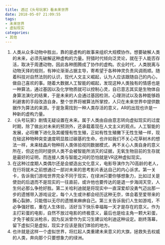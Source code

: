 ```yaml
---
title: 透过《头号玩家》看未来世界
date: 2018-05-07 21:09:55
tags:
- 未来世界
- 虚拟现实
categories:
- 其他
---
```


1. 人类从众多动物中胜出，靠的是虚构的故事来组织大规模协作。想要破解人类的未来，必须先破解这种虚构的力量。狩猎时代倾向泛灵论，就在于人能否存活，取决于周遭动物，因此各种图腾成了协作的虚构。农业时代，人类脱离与动物天择的规则，有神论渐渐占据主导，寄希望于各种神灵负责风调雨顺。随着科技对自然法则的认识，现代人文主义崛起，认为人应该跟随自己的内心，做自己喜欢的事。随着大数据人工智能的崛起，发现这种人类独有的情感也是一种算法，通过基因以及化学物质就可以控制心灵，自已意志其实是生物体自身算法演化的结果，于是未来的人会通过基因检测，心理测试以及各种能够趋利避害的手段改造自身。整个世界将被算法所掌控，人只在未来世界中提供数据作为算法的来源。于是急需找到一种人类存活的意义，AR的出现也许是一种新的虚构力量。
1. 《头号玩家》剧情无疑设置在未来。属于人类由自由意志转向虚拟现实的过度时期，除了做出对未来的预测外，还承载着现在人文主义的观点。人工智能的发展，必将撇下进化及其缓慢有性生殖，正如有性生殖撇下无性生殖一样，现在硅这种物种突变速度明显胜过碳基的生命，也许如我们不关心花草树木的想法一样，未来硅晶片物种将人类体验视同数据模式，再不关心人类自身的意义所在，但这也同时提供人类不会被智能所消灭的证据，无氧生物目前的生存就是最好的证明，而连接人类与智能之间的恐怕就是VR这种虚拟现实。
1. 在这种过度期人类偶尔还是会塑造出文化意义，电影导演作为70高龄的老人，在行将就木之前想通过一部对未来的思考影片表达自己的内心诉求。第一关卡，告诉我们游戏世界完全不同于现实，在绿洲只要你够想象力，比如过关是使劲的后退而不是现实的一往直前，或许他也要传达的是退一步海阔天空，人生何必那么争抢好胜。第二关哈利迪就是将现实中一直深爱却没勇气迈出那一步的遗憾带入游戏设定，每个人生或许都会经历这种无奈，体会着至爱带来的撕心裂肺，只能借以无尽的遗憾来麻痹自己。第三关告诉我们人生如游戏，不必争强好胜，重在人生体验，活好当下快乐幸福每一天才是存在的意义。作为主打彩蛋的电影，自然不放过电影的终极意义，最后也是给主角一颗大彩蛋，才免于被反派枪杀，因为反派曾作为实习生建议哈利迪这种设定。剧终落幕，留下虚拟只是虚拟，现实才应该是我们体验的地方。
1. 也许就是这样一个虚拟世界，将扛起人类重建未来意义的大旗，拯救失去权威的人类，奔向那个只要想象力的绿洲。